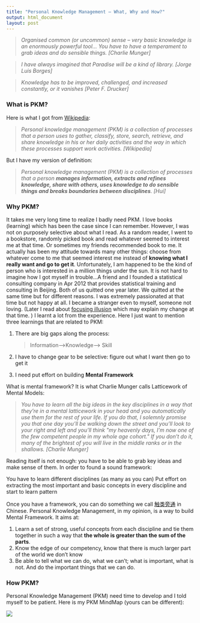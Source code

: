 ```yaml
---
title: "Personal Knowledge Management — What, Why and How?"
output: html_document
layout: post
---
```


> _Organised common (or uncommon) sense – very basic knowledge is an enormously powerful tool... You have to have a temperament to grab ideas and do sensible things. [Charlie Munger]_

> _I have always imagined that Paradise will be a kind of library. [Jorge Luis Borges]_

> _Knowledge has to be improved, challenged, and increased constantly, or it vanishes  [Peter F. Drucker]_

### What is PKM?

Here is what I got from  [Wikipedia](https://en.wikipedia.org/wiki/Personal_knowledge_management):

> _Personal knowledge management (PKM) is a collection of processes that a person uses to gather, classify, store, search, retrieve, and share knowledge in his or her daily activities and the way in which these processes support work activities. [Wikipedia]_

But I have my version of definition:

> _Personal knowledge management (PKM) is a collection of processes that a person **manages information, extracts and refines knowledge, share with others, uses knowledge to do sensible things and breaks boundaries between disciplines**. [Hui]_

### Why PKM?

It takes me very long time to realize I badly need PKM. I love books (learning) which has been the case since I can remember. However, I was not on purposely selective about what I read. As a random reader, I went to a bookstore, randomly picked book and read whatever seemed to interest me at that time.  Or sometimes my friends recommended book to me. It actually has been my attitude towards many other things: choose from whatever come to me that seemed interest me instead of **knowing what I really want and go to get it**. Unfortunately, I am happened to be the kind of person who is interested in a million things under the sun. It is not hard to imagine how I got myself in trouble…A friend and I founded a statistical consulting company in Apr 2012 that provides statistical training and consulting in Beijing. Both of us quitted one year later. We quitted at the same time but for different reasons. I was extremely passionated  at that time but not happy at all. I became a stranger even to myself, someone not loving. (Later I read about [focusing illusion](https://www.edge.org/response-detail/11984) which may explain my change at that time. ) I learnt a lot from the experience. Here I just want to mention three learnings that are related to PKM:

1. There are big gaps along the process:  

    > Information—>Knowledge—> Skill
    
1. I have to change gear to be selective:  figure out what I want then go to get it
1. I need put effort on building **Mental Framework**

What is mental framework? It is what Charlie Munger calls Latticework of Mental Models:

> _You have to learn all the big ideas in the key disciplines in a way that they’re in a mental latticework in your head and you automatically use them for the rest of your life. If you do that, I solemnly promise you that one day you’ll be walking down the street and you’ll look to your right and left and you’ll think "my heavenly days, I’m now one of the few competent people in my whole age cohort." If you don’t do it, many of the brightest of you will live in the middle ranks or in the shallows. [Charlie Munger]_

Reading itself is not enough: you have to be able to grab key ideas and make sense of them. In order to found a sound framework: 

You have to learn different disciplines (as many as you can)
Put effort on extracting the most important and basic concepts in every discipline and start to learn pattern 

Once you have a framework, you can do something we call [触类旁通](http://dictionary.pinpinchinese.com/definitions/t/觸類旁通-chuleipangtong) in Chinese. Personal Knowledge Management, in my opinion, is a way to build Mental Framework. It aims at: 

1. Learn a set of strong, useful concepts from each discipline and tie them together in such a way that **the whole is greater than the sum of the parts**. 
1. Know the edge of our competency, know that there is much larger part of the world we don’t know
1. Be able to tell what we can do, what we can’t; what is important, what is not. And do the important things that we can do.

### How PKM?

Personal Knowledge Management (PKM) need time to develop and I told myself to be patient. Here is my PKM MindMap (yours can be different):

![](http://linhui.org/images/MindMap/PKM.png)
